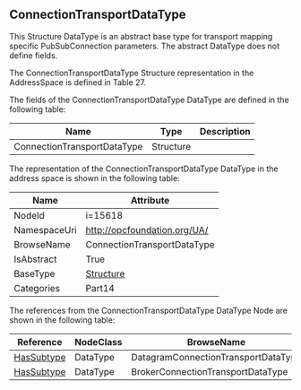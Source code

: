 <!-- datatype -->
## ConnectionTransportDataType
This Structure DataType is an abstract base type for transport mapping specific PubSubConnection parameters. The abstract DataType does not define fields.

The ConnectionTransportDataType Structure representation in the AddressSpace is defined in Table 27.  
<!-- end of description -->
The fields of the ConnectionTransportDataType DataType are defined in the following table:  

|Name|Type|Description|
|---|---|---|
|ConnectionTransportDataType|Structure||

The representation of the ConnectionTransportDataType DataType in the address space is shown in the following table:  

|Name|Attribute|
|---|---|
|NodeId|i=15618|
|NamespaceUri|http://opcfoundation.org/UA/|
|BrowseName|ConnectionTransportDataType|
|IsAbstract|True|
|BaseType|[Structure](../../../Part3/DataTypes/Structure/readme.md)|
|Categories|Part14|

The references from the ConnectionTransportDataType DataType Node are shown in the following table:  

|Reference|NodeClass|BrowseName|DataType|TypeDefinition|ModellingRule|
|---|---|---|---|---|---|
|[HasSubtype](../../../Part3/ReferenceTypes/HasSubtype/readme.md)|DataType|DatagramConnectionTransportDataType||||
|[HasSubtype](../../../Part3/ReferenceTypes/HasSubtype/readme.md)|DataType|BrokerConnectionTransportDataType||||

